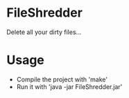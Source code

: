# FileShredder
Delete all your dirty files...
# Usage
* Compile the project with 'make'
* Run it with 'java -jar FileShredder.jar'
